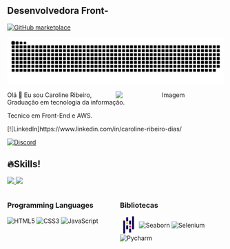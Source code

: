 # <h2>Desenvolvedora Front-</h2>

[![GitHub marketplace](https://img.shields.io/badge/marketplace-snake-blue?logo=github&style=flat-square)](https://github.com/marketplace/actions/generate-snake-game-from-github-contribution-grid)

<picture>
  <source
    media="(prefers-color-scheme: dark)"
    srcset="https://raw.githubusercontent.com/platane/snk/output/github-contribution-grid-snake-dark.svg"
  />
  <source
    media="(prefers-color-scheme: light)"
    srcset="https://raw.githubusercontent.com/platane/snk/output/github-contribution-grid-snake.svg"
  />
  <img
    alt="github contribution grid snake animation"
    src="https://raw.githubusercontent.com/platane/snk/output/github-contribution-grid-snake.svg"
  />
</picture>


<p align="center">
  <img align="right" width=50% src="https://github.com/VariableBee/VariableBee/assets/77739311/4e9f41af-6b57-49a7-b15a-74322e96b4d7" alt="Imagem" >
</p>

<p> 
Olá 👋 Eu sou Caroline Ribeiro, Graduação em tecnologia da informação.</p>
  <p>Tecnico em Front-End e AWS.</p>
[![LinkedIn]https://www.linkedin.com/in/caroline-ribeiro-dias/

[![Discord](https://img.shields.io/badge/Discord-7289DA?style=for-the-badge&logo=discord&logoColor=white)](https://discord.com/)

## 🔥Skills!

<a href="https://github.com/VariableBee"><img src="https://github-readme-stats.vercel.app/api?username=hugokalix&show_icons=false&theme=gotham"> </a><a href="https://github.com/VariableBee"><img src="https://github-readme-streak-stats.herokuapp.com?user=hugokalix&theme=gotham"></a>


<div style="display: flex; flex-wrap: wrap; justify-content: space-between; align-items: flex-start;">

  <div style="flex-basis: 48%;">
    <h3>Programming Languages</h3>
    <img align="center" alt="HTML5" src="https://img.shields.io/badge/HTML5-E34F26?style=for-the-badge&logo=html5&logoColor=white" />
    <img align="center" alt="CSS3" src="https://img.shields.io/badge/CSS3-1572B6?style=for-the-badge&logo=css3&logoColor=white" />
    <img align="center" alt="JavaScript" src="https://img.shields.io/badge/JavaScript-F7DF1E?style=for-the-badge&logo=javascript&logoColor=black" />
  </div>


  
  <div style="flex-basis: 48%;">
    <h3>Bibliotecas</h3>
    <img align="center" alt="Pandas" src="https://raw.githubusercontent.com/devicons/devicon/2ae2a900d2f041da66e950e4d48052658d850630/icons/pandas/pandas-original.svg" alt="pandas" width="40" height="40"/>
    <img align="center" alt="Seaborn" src="https://seaborn.pydata.org/_images/logo-mark-lightbg.svg" alt="seaborn" width="40" height="40"/>
    <img align="center" alt="Selenium" src="https://upload.wikimedia.org/wikipedia/commons/d/d5/Selenium_Logo.png" alt="seaborn" width="40" height="40"/>
    <img align="center" alt="Pycharm" src="https://files.virgool.io/upload/users/195990/posts/brr4zgebnwns/rcbdtarfrkv0.png" width="80" height="40">
